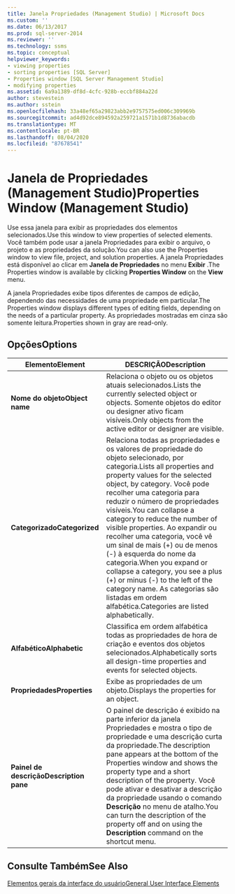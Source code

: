 ```yaml
---
title: Janela Propriedades (Management Studio) | Microsoft Docs
ms.custom: ''
ms.date: 06/13/2017
ms.prod: sql-server-2014
ms.reviewer: ''
ms.technology: ssms
ms.topic: conceptual
helpviewer_keywords:
- viewing properties
- sorting properties [SQL Server]
- Properties window [SQL Server Management Studio]
- modifying properties
ms.assetid: 6a9a1389-df8d-4cfc-928b-eccbf884a22d
author: stevestein
ms.author: sstein
ms.openlocfilehash: 33a48ef65a29823abb2e9757575ed006c309969b
ms.sourcegitcommit: ad4d92dce894592a259721a1571b1d8736abacdb
ms.translationtype: MT
ms.contentlocale: pt-BR
ms.lasthandoff: 08/04/2020
ms.locfileid: "87678541"
---
```

# <a name="properties-window-management-studio"></a><span data-ttu-id="6c1c0-102">Janela de Propriedades (Management Studio)</span><span class="sxs-lookup"><span data-stu-id="6c1c0-102">Properties Window (Management Studio)</span></span>
  <span data-ttu-id="6c1c0-103">Use essa janela para exibir as propriedades dos elementos selecionados.</span><span class="sxs-lookup"><span data-stu-id="6c1c0-103">Use this window to view properties of selected elements.</span></span> <span data-ttu-id="6c1c0-104">Você também pode usar a janela Propriedades para exibir o arquivo, o projeto e as propriedades da solução.</span><span class="sxs-lookup"><span data-stu-id="6c1c0-104">You can also use the Properties window to view file, project, and solution properties.</span></span> <span data-ttu-id="6c1c0-105">A janela Propriedades está disponível ao clicar em **Janela de Propriedades** no menu **Exibir** .</span><span class="sxs-lookup"><span data-stu-id="6c1c0-105">The Properties window is available by clicking **Properties Window** on the **View** menu.</span></span>  
  
 <span data-ttu-id="6c1c0-106">A janela Propriedades exibe tipos diferentes de campos de edição, dependendo das necessidades de uma propriedade em particular.</span><span class="sxs-lookup"><span data-stu-id="6c1c0-106">The Properties window displays different types of editing fields, depending on the needs of a particular property.</span></span> <span data-ttu-id="6c1c0-107">As propriedades mostradas em cinza são somente leitura.</span><span class="sxs-lookup"><span data-stu-id="6c1c0-107">Properties shown in gray are read-only.</span></span>  
  
## <a name="options"></a><span data-ttu-id="6c1c0-108">Opções</span><span class="sxs-lookup"><span data-stu-id="6c1c0-108">Options</span></span>  
  
|<span data-ttu-id="6c1c0-109">Elemento</span><span class="sxs-lookup"><span data-stu-id="6c1c0-109">Element</span></span>|<span data-ttu-id="6c1c0-110">DESCRIÇÃO</span><span class="sxs-lookup"><span data-stu-id="6c1c0-110">Description</span></span>|  
|-------------|-----------------|  
|<span data-ttu-id="6c1c0-111">**Nome do objeto**</span><span class="sxs-lookup"><span data-stu-id="6c1c0-111">**Object name**</span></span>|<span data-ttu-id="6c1c0-112">Relaciona o objeto ou os objetos atuais selecionados.</span><span class="sxs-lookup"><span data-stu-id="6c1c0-112">Lists the currently selected object or objects.</span></span> <span data-ttu-id="6c1c0-113">Somente objetos do editor ou designer ativo ficam visíveis.</span><span class="sxs-lookup"><span data-stu-id="6c1c0-113">Only objects from the active editor or designer are visible.</span></span>|  
|<span data-ttu-id="6c1c0-114">**Categorizado**</span><span class="sxs-lookup"><span data-stu-id="6c1c0-114">**Categorized**</span></span>|<span data-ttu-id="6c1c0-115">Relaciona todas as propriedades e os valores de propriedade do objeto selecionado, por categoria.</span><span class="sxs-lookup"><span data-stu-id="6c1c0-115">Lists all properties and property values for the selected object, by category.</span></span> <span data-ttu-id="6c1c0-116">Você pode recolher uma categoria para reduzir o número de propriedades visíveis.</span><span class="sxs-lookup"><span data-stu-id="6c1c0-116">You can collapse a category to reduce the number of visible properties.</span></span> <span data-ttu-id="6c1c0-117">Ao expandir ou recolher uma categoria, você vê um sinal de mais (+) ou de menos (-) à esquerda do nome da categoria.</span><span class="sxs-lookup"><span data-stu-id="6c1c0-117">When you expand or collapse a category, you see a plus (+) or minus (-) to the left of the category name.</span></span> <span data-ttu-id="6c1c0-118">As categorias são listadas em ordem alfabética.</span><span class="sxs-lookup"><span data-stu-id="6c1c0-118">Categories are listed alphabetically.</span></span>|  
|<span data-ttu-id="6c1c0-119">**Alfabético**</span><span class="sxs-lookup"><span data-stu-id="6c1c0-119">**Alphabetic**</span></span>|<span data-ttu-id="6c1c0-120">Classifica em ordem alfabética todas as propriedades de hora de criação e eventos dos objetos selecionados.</span><span class="sxs-lookup"><span data-stu-id="6c1c0-120">Alphabetically sorts all design-time properties and events for selected objects.</span></span>|  
|<span data-ttu-id="6c1c0-121">**Propriedades**</span><span class="sxs-lookup"><span data-stu-id="6c1c0-121">**Properties**</span></span>|<span data-ttu-id="6c1c0-122">Exibe as propriedades de um objeto.</span><span class="sxs-lookup"><span data-stu-id="6c1c0-122">Displays the properties for an object.</span></span>|  
|<span data-ttu-id="6c1c0-123">**Painel de descrição**</span><span class="sxs-lookup"><span data-stu-id="6c1c0-123">**Description pane**</span></span>|<span data-ttu-id="6c1c0-124">O painel de descrição é exibido na parte inferior da janela Propriedades e mostra o tipo de propriedade e uma descrição curta da propriedade.</span><span class="sxs-lookup"><span data-stu-id="6c1c0-124">The description pane appears at the bottom of the Properties window and shows the property type and a short description of the property.</span></span> <span data-ttu-id="6c1c0-125">Você pode ativar e desativar a descrição da propriedade usando o comando **Descrição** no menu de atalho.</span><span class="sxs-lookup"><span data-stu-id="6c1c0-125">You can turn the description of the property off and on using the **Description** command on the shortcut menu.</span></span>|  
  
## <a name="see-also"></a><span data-ttu-id="6c1c0-126">Consulte Também</span><span class="sxs-lookup"><span data-stu-id="6c1c0-126">See Also</span></span>  
 [<span data-ttu-id="6c1c0-127">Elementos gerais da interface do usuário</span><span class="sxs-lookup"><span data-stu-id="6c1c0-127">General User Interface Elements</span></span>](general-user-interface-elements.md)  
  
  
